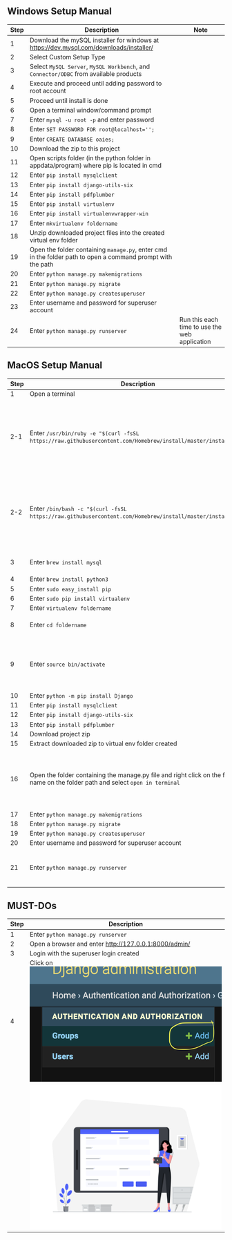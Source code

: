 ## Windows Setup Manual

| Step | Description | Note |
|----------|-------------|------------|
|1| Download the mySQL installer for windows at https://dev.mysql.com/downloads/installer/ |
|2| Select Custom Setup Type |
|3| Select `MySQL Server`, `MySQL Workbench`, and `Connector/ODBC` from available products |
|4| Execute and proceed until adding password to root account |
|5| Proceed until install is done |
|6| Open a terminal window/command prompt |
|7| Enter `mysql -u root -p` and enter password |
|8| Enter `SET PASSWORD FOR root@localhost='';` |
|9| Enter `CREATE DATABASE oaies;` |
|10| Download the zip to this project |
|11| Open scripts folder (in the python folder in appdata/program) where pip is located in cmd |
|12| Enter `pip install mysqlclient` |
|13| Enter `pip install django-utils-six` |
|14| Enter `pip install pdfplumber` |
|15| Enter `pip install virtualenv` |
|16| Enter `pip install virtualenvwrapper-win`|
|17|Enter `mkvirtualenv foldername`|
|18| Unzip downloaded project files into the created virtual env folder |
|19| Open the folder containing `manage.py`, enter cmd in the folder path to open a command prompt with the path |
|20| Enter `python manage.py makemigrations` |
|21| Enter `python manage.py migrate` |
|22| Enter `python manage.py createsuperuser`|
|23| Enter username and password for superuser account |
|24| Enter `python manage.py runserver` | Run this each time to use the web application |

## MacOS Setup Manual

| Step | Description | Note |
|----------|-------------|------------|
|1| Open a terminal |
|2-1| Enter `/usr/bin/ruby -e "$(curl -fsSL https://raw.githubusercontent.com/Homebrew/install/master/install)"` | Install homebrew only for users running `macOS High Sierra, Sierra, El Capitan, or earlier` |
|2-2| Enter `/bin/bash -c "$(curl -fsSL https://raw.githubusercontent.com/Homebrew/install/master/install.sh)"` | Install homebrew only for users running `macOs Catalina, Mojave, or Big Sur, or later` |
|3| Enter `brew install mysql`| mysql server needed |
|4| Enter `brew install python3`|
|5| Enter `sudo easy_install pip`|
|6| Enter `sudo pip install virtualenv`|
|7| Enter `virtualenv foldername`|
|8| Enter `cd foldername`| MUST CD INTO THE FOLDER |
|9| Enter `source bin/activate`| ONLY DO THIS IN THE VIRTUAL ENV FOLDER CREATED |
|10| Enter `python -m pip install Django`|
|11| Enter `pip install mysqlclient` |
|12| Enter `pip install django-utils-six` |
|13| Enter `pip install pdfplumber` |
|14| Download project zip |
|15| Extract downloaded zip to virtual env folder created |
|16| Open the folder containing the manage.py file and right click on the folder name on the folder path and select `open in terminal`| Or just cd into the folder containing the manage.py file in terminal |
|17| Enter `python manage.py makemigrations` |
|18| Enter `python manage.py migrate` |
|19| Enter `python manage.py createsuperuser`|
|20| Enter username and password for superuser account |
|21| Enter `python manage.py runserver` | Run this each time to use the web application |

## MUST-DOs
| Step | Description |
|----------|-------------|
|1| Enter `python manage.py runserver`|
|2| Open a browser and enter http://127.0.0.1:8000/admin/ |
|3| Login with the superuser login created |
|4| Click on ![Guide1](/static/images/guide1.png)|
||![Screenshot](/static/images/formFe.png)|






<!-- ## Dependencies

```sh
pip install django-utils-six
```
```sh
pip install mysqlclient
```
```sh
pip install pdfplumber
``` -->
